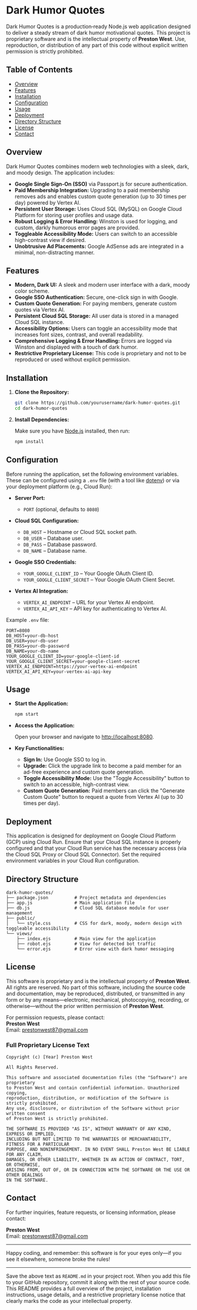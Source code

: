 
# Dark Humor Quotes

Dark Humor Quotes is a production‑ready Node.js web application designed to deliver a steady stream of dark humor motivational quotes. This project is proprietary software and is the intellectual property of **Preston West**. Use, reproduction, or distribution of any part of this code without explicit written permission is strictly prohibited.

## Table of Contents

- [Overview](#overview)
- [Features](#features)
- [Installation](#installation)
- [Configuration](#configuration)
- [Usage](#usage)
- [Deployment](#deployment)
- [Directory Structure](#directory-structure)
- [License](#license)
- [Contact](#contact)

## Overview

Dark Humor Quotes combines modern web technologies with a sleek, dark, and moody design. The application includes:

- **Google Single Sign-On (SSO)** via Passport.js for secure authentication.
- **Paid Membership Integration:** Upgrading to a paid membership removes ads and enables custom quote generation (up to 30 times per day) powered by Vertex AI.
- **Persistent User Storage:** Uses Cloud SQL (MySQL) on Google Cloud Platform for storing user profiles and usage data.
- **Robust Logging & Error Handling:** Winston is used for logging, and custom, darkly humorous error pages are provided.
- **Toggleable Accessibility Mode:** Users can switch to an accessible high-contrast view if desired.
- **Unobtrusive Ad Placements:** Google AdSense ads are integrated in a minimal, non-distracting manner.

## Features

- **Modern, Dark UI:** A sleek and modern user interface with a dark, moody color scheme.
- **Google SSO Authentication:** Secure, one-click sign in with Google.
- **Custom Quote Generation:** For paying members, generate custom quotes via Vertex AI.
- **Persistent Cloud SQL Storage:** All user data is stored in a managed Cloud SQL instance.
- **Accessibility Options:** Users can toggle an accessibility mode that increases font sizes, contrast, and overall readability.
- **Comprehensive Logging & Error Handling:** Errors are logged via Winston and displayed with a touch of dark humor.
- **Restrictive Proprietary License:** This code is proprietary and not to be reproduced or used without explicit permission.

## Installation

1. **Clone the Repository:**

   ```bash
   git clone https://github.com/yourusername/dark-humor-quotes.git
   cd dark-humor-quotes
   ```

2. **Install Dependencies:**

   Make sure you have [Node.js](https://nodejs.org/) installed, then run:

   ```bash
   npm install
   ```

## Configuration

Before running the application, set the following environment variables. These can be configured using a `.env` file (with a tool like [dotenv](https://www.npmjs.com/package/dotenv)) or via your deployment platform (e.g., Cloud Run):

- **Server Port:**
  - `PORT` (optional, defaults to `8080`)

- **Cloud SQL Configuration:**
  - `DB_HOST` – Hostname or Cloud SQL socket path.
  - `DB_USER` – Database user.
  - `DB_PASS` – Database password.
  - `DB_NAME` – Database name.

- **Google SSO Credentials:**
  - `YOUR_GOOGLE_CLIENT_ID` – Your Google OAuth Client ID.
  - `YOUR_GOOGLE_CLIENT_SECRET` – Your Google OAuth Client Secret.

- **Vertex AI Integration:**
  - `VERTEX_AI_ENDPOINT` – URL for your Vertex AI endpoint.
  - `VERTEX_AI_API_KEY` – API key for authenticating to Vertex AI.

Example `.env` file:

```dotenv
PORT=8080
DB_HOST=your-db-host
DB_USER=your-db-user
DB_PASS=your-db-password
DB_NAME=your-db-name
YOUR_GOOGLE_CLIENT_ID=your-google-client-id
YOUR_GOOGLE_CLIENT_SECRET=your-google-client-secret
VERTEX_AI_ENDPOINT=https://your-vertex-ai-endpoint
VERTEX_AI_API_KEY=your-vertex-ai-api-key
```

## Usage

- **Start the Application:**

  ```bash
  npm start
  ```

- **Access the Application:**

  Open your browser and navigate to [http://localhost:8080](http://localhost:8080).

- **Key Functionalities:**
  - **Sign In:** Use Google SSO to log in.
  - **Upgrade:** Click the upgrade link to become a paid member for an ad-free experience and custom quote generation.
  - **Toggle Accessibility Mode:** Use the "Toggle Accessibility" button to switch to an accessible, high-contrast view.
  - **Custom Quote Generation:** Paid members can click the "Generate Custom Quote" button to request a quote from Vertex AI (up to 30 times per day).

## Deployment

This application is designed for deployment on Google Cloud Platform (GCP) using Cloud Run. Ensure that your Cloud SQL instance is properly configured and that your Cloud Run service has the necessary access (via the Cloud SQL Proxy or Cloud SQL Connector). Set the required environment variables in your Cloud Run configuration.

## Directory Structure

```
dark-humor-quotes/
├── package.json          # Project metadata and dependencies
├── app.js                # Main application file
├── db.js                 # Cloud SQL database module for user management
├── public/
│   └── style.css         # CSS for dark, moody, modern design with toggleable accessibility
└── views/
    ├── index.ejs         # Main view for the application
    ├── robot.ejs         # View for detected bot traffic
    └── error.ejs         # Error view with dark humor messaging
```

## License

This software is proprietary and is the intellectual property of **Preston West**. All rights are reserved. No part of this software, including the source code and documentation, may be reproduced, distributed, or transmitted in any form or by any means—electronic, mechanical, photocopying, recording, or otherwise—without the prior written permission of **Preston West**.

For permission requests, please contact:  
**Preston West**  
Email: prestonwest87@gmail.com  

### Full Proprietary License Text

```
Copyright (c) [Year] Preston West

All Rights Reserved.

This software and associated documentation files (the "Software") are proprietary
to Preston West and contain confidential information. Unauthorized copying,
reproduction, distribution, or modification of the Software is strictly prohibited.
Any use, disclosure, or distribution of the Software without prior written consent
of Preston West is strictly prohibited.

THE SOFTWARE IS PROVIDED "AS IS", WITHOUT WARRANTY OF ANY KIND, EXPRESS OR IMPLIED,
INCLUDING BUT NOT LIMITED TO THE WARRANTIES OF MERCHANTABILITY, FITNESS FOR A PARTICULAR
PURPOSE, AND NONINFRINGEMENT. IN NO EVENT SHALL Preston West BE LIABLE FOR ANY CLAIM,
DAMAGES, OR OTHER LIABILITY, WHETHER IN AN ACTION OF CONTRACT, TORT, OR OTHERWISE,
ARISING FROM, OUT OF, OR IN CONNECTION WITH THE SOFTWARE OR THE USE OR OTHER DEALINGS
IN THE SOFTWARE.
```

## Contact

For further inquiries, feature requests, or licensing information, please contact:

**Preston West**  
Email: prestonwest87@gmail.com

---

Happy coding, and remember: this software is for your eyes only—if you see it elsewhere, someone broke the rules!

---

Save the above text as `README.md` in your project root. When you add this file to your GitHub repository, commit it along with the rest of your source code. This README provides a full overview of the project, installation instructions, usage details, and a restrictive proprietary license notice that clearly marks the code as your intellectual property.

